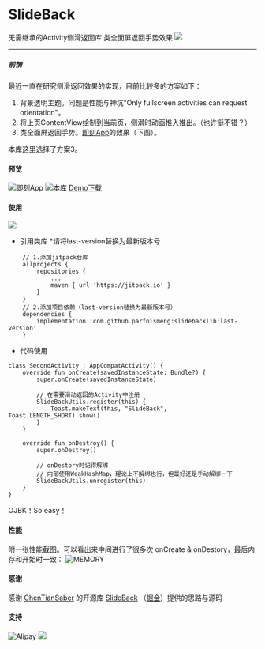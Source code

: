 # SlideBack
无需继承的Activity侧滑返回库 类全面屏返回手势效果
[![](https://jitpack.io/v/ParfoisMeng/SlideBack.svg)](https://jitpack.io/#ParfoisMeng/SlideBack)

---

##### 前情
最近一直在研究侧滑返回效果的实现，目前比较多的方案如下：

 1. 背景透明主题。问题是性能与神坑"Only fullscreen activities can request
    orientation"。
 2. 将上页ContentView绘制到当前页，侧滑时动画推入推出。（也许挺不错？）
 3. 类全面屏返回手势。[即刻App](https://www.ruguoapp.com/)的效果（下图）。

本库这里选择了方案3。

#### 预览
![即刻App](https://github.com/ParfoisMeng/SlideBack/blob/master/screenshot/jike.gif)
![本库](https://github.com/ParfoisMeng/SlideBack/blob/master/screenshot/mine.gif)
[Demo下载](https://github.com/ParfoisMeng/SlideBack/blob/master/demo/demo.apk)

#### 使用
[![](https://jitpack.io/v/ParfoisMeng/SlideBack.svg)](https://jitpack.io/#ParfoisMeng/SlideBack)
 - 引用类库 *请将last-version替换为最新版本号
```
	// 1.添加jitpack仓库
	allprojects {
		repositories {
			...
			maven { url 'https://jitpack.io' }
		}
	}
	// 2.添加项目依赖（last-version替换为最新版本号）
	dependencies {
		implementation 'com.github.parfoismeng:slidebacklib:last-version'
	}
```
- 代码使用
```
class SecondActivity : AppCompatActivity() {
    override fun onCreate(savedInstanceState: Bundle?) {
        super.onCreate(savedInstanceState)

        // 在需要滑动返回的Activity中注册
        SlideBackUtils.register(this) {
            Toast.makeText(this, "SlideBack", Toast.LENGTH_SHORT).show()
        }
    }

    override fun onDestroy() {
        super.onDestroy()

        // onDestory时记得解绑
        // 内部使用WeakHashMap，理论上不解绑也行，但最好还是手动解绑一下
        SlideBackUtils.unregister(this)
    }
}
```
OJBK！So easy！

#### 性能
附一张性能截图。可以看出来中间进行了很多次 onCreate & onDestory，最后内存和开始时一致：
![
MEMORY](https://github.com/ParfoisMeng/SlideBack/blob/master/screenshot/memory.png)

#### 感谢
感谢 [ChenTianSaber](https://github.com/ChenTianSaber)  的开源库 [SlideBack](https://github.com/ChenTianSaber/SlideBack) （[掘金](https://juejin.im/post/5b7a837cf265da432f653617)）提供的思路与源码

#### 支持
![
Alipay](https://github.com/ParfoisMeng/SlideBack/blob/master/screenshot/alipay.jpg)
![
](https://github.com/ParfoisMeng/SlideBack/blob/master/screenshot/wechat.png)
